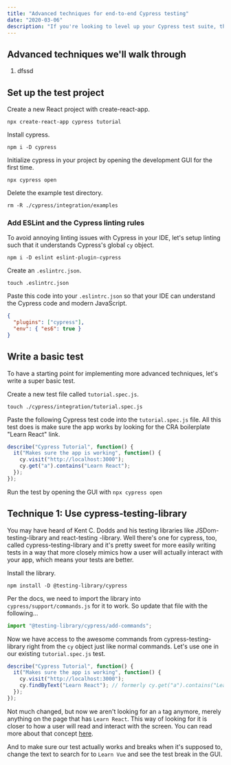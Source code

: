 ```yaml
---
title: "Advanced techniques for end-to-end Cypress testing"
date: "2020-03-06"
description: "If you're looking to level up your Cypress test suite, then this tutorial is for you."
---
```


## Advanced techniques we'll walk through

1. dfssd

## Set up the test project

Create a new React project with create-react-app.

```
npx create-react-app cypress tutorial
```

Install cypress.

```
npm i -D cypress
```

Initialize cypress in your project by opening the development GUI for the first time.

```
npx cypress open
```

Delete the example test directory.

```
rm -R ./cypress/integration/examples
```

### Add ESLint and the Cypress linting rules

To avoid annoying linting issues with Cypress in your IDE, let's setup linting such that it understands Cypress's
global `cy` object.

```
npm i -D eslint eslint-plugin-cypress
```

Create an `.eslintrc.json`.

```
touch .eslintrc.json
```

Paste this code into your `.eslintrc.json` so that your IDE can understand the Cypress code and modern JavaScript.

```json
{
  "plugins": ["cypress"],
  "env": { "es6": true }
}
```

## Write a basic test

To have a starting point for implementing more advanced techniques, let's write a super basic test.

Create a new test file called `tutorial.spec.js`.

```
touch ./cypress/integration/tutorial.spec.js
```

Paste the following Cypress test code into the `tutorial.spec.js` file. All this test does is make sure the app works
by looking for the CRA boilerplate "Learn React" link.

```javascript
describe("Cypress Tutorial", function() {
  it("Makes sure the app is working", function() {
    cy.visit("http://localhost:3000");
    cy.get("a").contains("Learn React");
  });
});
```

Run the test by opening the GUI with `npx cypress open`

## Technique 1: Use cypress-testing-library

You may have heard of Kent C. Dodds and his testing libraries like JSDom-testing-library and react-testing
-library. Well there's one for cypress, too, called cypress-testing-library and it's pretty sweet for more easily
writing tests in a way that more closely mimics how a user will actually interact with your app, which means your
tests are better.

Install the library.

```
npm install -D @testing-library/cypress
```

Per the docs, we need to import the library into `cypress/support/commands.js` for it to work. So update that file
with the following...

```javascript
import "@testing-library/cypress/add-commands";
```

Now we have access to the awesome commands from cypress-testing-library right from the `cy` object just like normal
commands. Let's use one in our existing `tutorial.spec.js` test.

```javascript
describe("Cypress Tutorial", function() {
  it("Makes sure the app is working", function() {
    cy.visit("http://localhost:3000");
    cy.findByText("Learn React"); // formerly cy.get("a").contains("Learn React");
  });
});
```

Not much changed, but now we aren't looking for an `a` tag anymore, merely anything on the page that has
`Learn React`. This way of looking for it is closer to how a user will read and interact with the screen. You can
read more about that concept [here](https://testing-library.com/docs/guide-which-query).

And to make sure our test actually works and breaks when it's supposed to, change the text to search for to `Learn Vue` and see the test break in the GUI.
